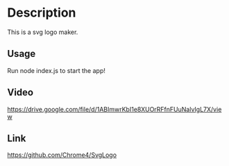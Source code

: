 # Description

This is a svg logo maker.

## Usage

Run node index.js to start the app!

## Video

https://drive.google.com/file/d/1ABImwrKbI1e8XUOrRFfnFUuNalvIgL7X/view

## Link

https://github.com/Chrome4/SvgLogo

